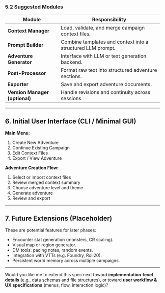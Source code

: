
### 5.2 Suggested Modules  
| Module | Responsibility |
|--------|-----------------|
| **Context Manager** | Load, validate, and merge campaign context files. |
| **Prompt Builder** | Combine templates and context into a structured LLM prompt. |
| **Adventure Generator** | Interface with LLM or text generation backend. |
| **Post-Processor** | Format raw text into structured adventure sections. |
| **Exporter** | Save and export adventure documents. |
| **Version Manager (optional)** | Handle revisions and continuity across sessions. |

---

## 6. Initial User Interface (CLI / Minimal GUI)  

**Main Menu:**  
1. Create New Adventure  
2. Continue Existing Campaign  
3. Edit Context Files  
4. Export / View Adventure  

**Adventure Creation Flow:**  
1. Select or import context files  
2. Review merged context summary  
3. Choose adventure level and theme  
4. Generate adventure  
5. Review and export  

---

## 7. Future Extensions (Placeholder)  
These are potential features for later phases:  
- Encounter stat generation (monsters, CR scaling).  
- Visual map or region generator.  
- DM tools: pacing notes, random events.  
- Integration with VTTs (e.g. Foundry, Roll20).  
- Persistent world memory across multiple campaigns.  

---

Would you like me to extend this spec next toward **implementation-level details** (e.g., data schemas and file structures), or toward **user workflow & UX specifications** (menus, flow, interaction logic)?
